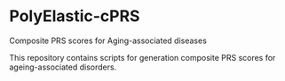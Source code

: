# PolyElastic-cPRS
Composite PRS scores for Aging-associated diseases

This repository contains scripts for generation composite PRS scores for ageing-associated disorders.
